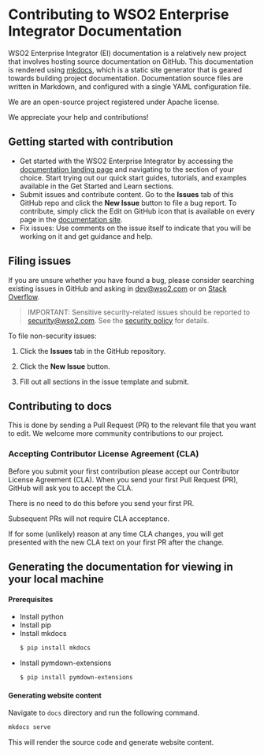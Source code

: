 # Contributing to WSO2 Enterprise Integrator Documentation

WSO2 Enterprise Integrator (EI) documentation is a relatively new project that involves hosting source documentation on GitHub. This documentation is rendered using [mkdocs](https://www.mkdocs.org/), which is a static site generator that is geared towards building project documentation. Documentation source files are written in Markdown, and configured with a single YAML configuration file.

We are an open-source project registered under Apache license.

We appreciate your help and contributions!

## Getting started with contribution

* Get started with the WSO2 Enterprise Integrator by accessing the [documentation landing page](https://ei.docs.wso2.com/en/latest/) and navigating to the section of your choice. Start trying out our quick start guides, tutorials, and examples available in the Get Started and Learn sections.
* Submit issues and contribute content. Go to the **Issues** tab of this GitHub repo and click the **New Issue** button to file a bug report. To contribute, simply click the Edit on GitHub icon that is available on every page in the [documentation site](https://ei.docs.wso2.com/en/latest/).
* Fix issues: Use comments on the issue itself to indicate that you will be working on it and get guidance and help.

## Filing issues

If you are unsure whether you have found a bug, please consider searching existing issues in GitHub and asking in dev@wso2.com or on [Stack Overflow](https://stackoverflow.com/tags/wso2).

> IMPORTANT: Sensitive security-related issues should be reported to [security@wso2.com](security@wso2.com). See the [security policy](https://wso2.com/security) for details.

To file non-security issues:

1. Click the **Issues** tab in the GitHub repository.

2. Click the **New Issue** button.

3. Fill out all sections in the issue template and submit.

## Contributing to docs

This is done by sending a Pull Request (PR) to the relevant file that you want to edit. We welcome more community contributions to our project.

### Accepting Contributor License Agreement (CLA)

Before you submit your first contribution please accept our Contributor License Agreement (CLA). When you send your first Pull Request (PR), GitHub will ask you to accept the CLA.

There is no need to do this before you send your first PR.

Subsequent PRs will not require CLA acceptance.

If for some (unlikely) reason at any time CLA changes, you will get presented with the new CLA text on your first PR after the change.

## Generating the documentation for viewing in your local machine

#### Prerequisites

- Install python
- Install pip
- Install mkdocs
    ```bash
    $ pip install mkdocs
    ```
- Install pymdown-extensions
    ```bash
    $ pip install pymdown-extensions
    ```
#### Generating website content

Navigate to `docs` directory and run the following command.

```bash
mkdocs serve
```

This will render the source code and generate website content.
